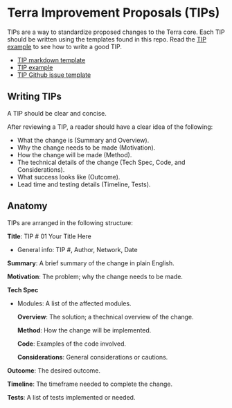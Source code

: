 # Terra Improvement Proposals (TIPs)

TIPs are a way to standardize proposed changes to the Terra core. Each TIP should be written using the templates found in this repo. Read the [TIP example](./tip-example.md) to see how to write a good TIP. 

- [TIP markdown template](./tip-template.md)
- [TIP example](./tip-example.md)
- [TIP Github issue template](./.github/ISSUE_TEMPLATE/terra-improvement-proposal--tip-.md)



## Writing TIPs

A TIP should be clear and concise. 

After reviewing a TIP, a reader should have a clear idea of the following:

- What the change is (Summary and Overview).
- Why the change needs to be made (Motivation).
- How the change will be made (Method).
- The technical details of the change (Tech Spec, Code, and Considerations).
- What success looks like (Outcome).
- Lead time and testing details (Timeline, Tests).

## Anatomy

TIPs are arranged in the following structure:


**Title**: TIP # 01 Your Title Here
- General info: TIP #, Author, Network, Date

**Summary**: A brief summary of the change in plain English. 

**Motivation**: The problem; why the change needs to be made.

**Tech Spec**
- Modules: A list of the affected modules. 

    **Overview**: The solution; a thechnical overview of the change. 

    **Method**: How the change will be implemented.

    **Code**: Examples of the code involved. 

    **Considerations**: General considerations or cautions. 

**Outcome**: The desired outcome. 

**Timeline**: The timeframe needed to complete the change.

**Tests**: A list of tests implemented or needed. 

